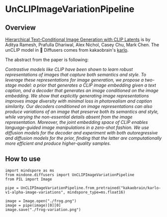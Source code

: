 # UnCLIPImageVariationPipeline 
## Overview

[Hierarchical Text-Conditional Image Generation with CLIP Latents](https://huggingface.co/papers/2204.06125) is by Aditya Ramesh, Prafulla Dhariwal, Alex Nichol, Casey Chu, Mark Chen. The unCLIP model in 🤗 Diffusers comes from kakaobrain's [karlo](https://github.com/kakaobrain/karlo).

The abstract from the paper is following:

*Contrastive models like CLIP have been shown to learn robust representations of images that capture both semantics and style. To leverage these representations for image generation, we propose a two-stage model: a prior that generates a CLIP image embedding given a text caption, and a decoder that generates an image conditioned on the image embedding. We show that explicitly generating image representations improves image diversity with minimal loss in photorealism and caption similarity. Our decoders conditioned on image representations can also produce variations of an image that preserve both its semantics and style, while varying the non-essential details absent from the image representation. Moreover, the joint embedding space of CLIP enables language-guided image manipulations in a zero-shot fashion. We use diffusion models for the decoder and experiment with both autoregressive and diffusion models for the prior, finding that the latter are computationally more efficient and produce higher-quality samples.*

## How to use

```pycon
import mindspore as ms
from mindone.diffusers import UnCLIPImageVariationPipeline
from PIL import Image

pipe = UnCLIPImageVariationPipeline.from_pretrained("kakaobrain/karlo-v1-alpha-image-variations", mindspore_type=ms.float16)

image = Image.open("./frog.png")
image = pipe(image)[0][0]
image.save("./frog-variation.png")
```